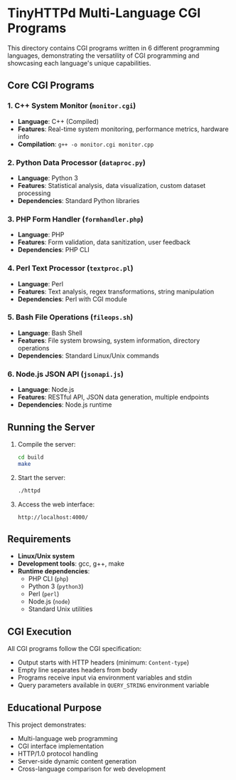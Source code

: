 # TinyHTTPd Multi-Language CGI Programs

This directory contains CGI programs written in 6 different programming languages, demonstrating the versatility of CGI programming and showcasing each language's unique capabilities.

## Core CGI Programs

### 1. **C++ System Monitor** (`monitor.cgi`)
- **Language**: C++ (Compiled)
- **Features**: Real-time system monitoring, performance metrics, hardware info
- **Compilation**: `g++ -o monitor.cgi monitor.cpp`

### 2. **Python Data Processor** (`dataproc.py`)
- **Language**: Python 3
- **Features**: Statistical analysis, data visualization, custom dataset processing
- **Dependencies**: Standard Python libraries

### 3. **PHP Form Handler** (`formhandler.php`)
- **Language**: PHP
- **Features**: Form validation, data sanitization, user feedback
- **Dependencies**: PHP CLI

### 4. **Perl Text Processor** (`textproc.pl`)
- **Language**: Perl
- **Features**: Text analysis, regex transformations, string manipulation
- **Dependencies**: Perl with CGI module

### 5. **Bash File Operations** (`fileops.sh`)
- **Language**: Bash Shell
- **Features**: File system browsing, system information, directory operations
- **Dependencies**: Standard Linux/Unix commands

### 6. **Node.js JSON API** (`jsonapi.js`)
- **Language**: Node.js
- **Features**: RESTful API, JSON data generation, multiple endpoints
- **Dependencies**: Node.js runtime

## Running the Server

1. Compile the server:
   ```bash
   cd build
   make
   ```

2. Start the server:
   ```bash
   ./httpd
   ```

3. Access the web interface:
   ```
   http://localhost:4000/
   ```

## Requirements

- **Linux/Unix system**
- **Development tools**: gcc, g++, make
- **Runtime dependencies**: 
  - PHP CLI (`php`)
  - Python 3 (`python3`)
  - Perl (`perl`)
  - Node.js (`node`)
  - Standard Unix utilities

## CGI Execution

All CGI programs follow the CGI specification:
- Output starts with HTTP headers (minimum: `Content-type`)
- Empty line separates headers from body
- Programs receive input via environment variables and stdin
- Query parameters available in `QUERY_STRING` environment variable

## Educational Purpose

This project demonstrates:
- Multi-language web programming
- CGI interface implementation
- HTTP/1.0 protocol handling
- Server-side dynamic content generation
- Cross-language comparison for web development 
